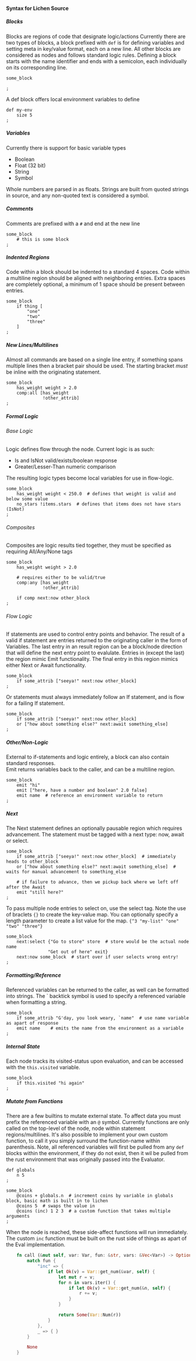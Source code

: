#### Syntax for Lichen Source

##### Blocks

Blocks are regions of code that designate logic/actions
Currently there are two types of blocks, a block prefixed with ```def``` is for defining variables and setting meta in key/value format, each on a new line.
All other blocks are considered as nodes and follows standard logic rules.
Defining a block starts with the name identifier and ends with a semicolon, each individually on its corresponding line.

```
some_block

;
```

A def block offers local environment variables to define

```
def my-env
    size 5
;
```

##### Variables

Currently there is support for basic variable types
- Boolean
- Float (32 bit)
- String
- Symbol

Whole numbers are parsed in as floats. Strings are built from quoted strings in source, and any non-quoted text is considered a symbol.


##### Comments

Comments are prefixed with a ```#``` and end at the new line

```
some_block
    # this is some block
;
```

##### Indented Regions

Code within a block should be indented to a standard 4 spaces. Code within a multiline region should be aligned with neighboring entries. Extra spaces are completely optional, a minimum of 1 space should be present between entries.

```
some_block
    if thing [
        "one"
        "two"
        "three"
    ]
;
```

##### New Lines/Multilines

Almost all commands are based on a single line entry, if something spans multiple lines then a bracket pair should be used. The starting bracket *must* be inline with the originating statement.

```
some_block
    has_weight weight > 2.0
    comp:all [has_weight
              !other_attrib]
;
```

##### Formal Logic

###### Base Logic

Logic defines flow through the node. Current logic is as such:
- Is and IsNot valid/exists/boolean response
- Greater/Lesser-Than numeric comparison

The resulting logic types become local variables for use in flow-logic.

```
some_block
    has_weight weight < 250.0  # defines that weight is valid and below some value
    no_stars !items.stars  # defines that items does not have stars (IsNot)
;
```

###### Composites

Composites are logic results tied together, they must be specified as requiring All/Any/None tags

```
some_block
    has_weight weight > 2.0

    # requires either to be valid/true
    comp:any [has_weight
              !other_attrib]

    if comp next:now other_block
;
```

###### Flow Logic

If statements are used to control entry points and behavior. The result of a valid if statement are entries returned to the originating caller in the form of Variables. The last entry in an result region can be a block/node direction that will define the next entry point to evalulate. Entries in (except the last) the region mimic Emit functionality. The final entry in this region mimics either Next or Await functionality.

```
some_block
    if some_attrib ["seeya!" next:now other_block]
;
```

Or statements must always immediately follow an If statement, and is flow for a failing If statement.

```
some_block
    if some_attrib ["seeya!" next:now other_block]
    or ["how about something else?" next:await something_else]
;
```

##### Other/Non-Logic

External to if-statements and logic entirely, a block can also contain standard responses.  
Emit returns variables back to the caller, and can be a multiline region.

```
some_block
    emit "hi"
    emit ["here, have a number and boolean" 2.0 false]
    emit name  # reference an environment variable to return
;
```

##### Next

The Next statement defines an optionally pausable region which requires advancement. The statement must be tagged with a next type: now, await or select.

```
some_block
    if some_attrib ["seeya!" next:now other_block]  # immediately heads to other_block
    or ["how about something else?" next:await something_else]  # waits for manual advancement to something_else

    # if failure to advance, then we pickup back where we left off after the Await
    emit "still here?"
;
```

To pass multiple node entries to select on, use the select tag. Note the use of braclets ```{}``` to create the key-value map. You can optionally specify a length parameter to create a list value for the map. ```{^3 "my-list" "one" "two" "three"}```

```
some_block
    next:select {"Go to store" store  # store would be the actual node name
                "Get out of here" exit}
    next:now some_block  # start over if user selects wrong entry!
;
```    

##### Formatting/Reference

Referenced variables can be returned to the caller, as well can be formatted into strings. The ` backtick symbol is used to specify a referenced variable when formatting a string.

```
some_block
    if some_attrib "G'day, you look weary, `name"  # use name variable as apart of response
    emit name    # emits the name from the environment as a variable
;
```

##### Internal State

Each node tracks its visited-status upon evaluation, and can be accessed with the ```this.visited``` variable.

```
some_block
    if this.visited "hi again"
;
```

##### Mutate from Functions

There are a few builtins to mutate external state. To affect data you must prefix the referenced variable with an ```@``` symbol. Currently functions are only called on the top-level of the node, node within statement regions/multilines. It's also possible to implement your own custom function, to call it you simply surround the function-name within parenthesis. Note, all referenced variables will first be pulled from any ```def``` blocks within the environment, if they do not exist, then it wil be pulled from the rust environment that was originally passed into the Evaluator.

```
def globals
    n 5
;
    
some_block
    @coins + globals.n  # increment coins by variable in globals block, basic math is built in to lichen
    @coins 5  # swaps the value in
    @coins (inc) 1 2 3  # a custom function that takes multiple arguments
;
```

When the node is reached, these side-affect functions will run immediately. The custom ```inc``` function must be built on the rust side of things as apart of the Eval implementation.

```rust
    fn call (&mut self, var: Var, fun: &str, vars: &Vec<Var>) -> Option<Var> {
        match fun {
            "inc" => {
                if let Ok(v) = Var::get_num(&var, self) {
                    let mut r = v;
                    for n in vars.iter() {
                        if let Ok(v) = Var::get_num(&n, self) {
                            r += v;
                        }
                    }

                    return Some(Var::Num(r))
                }
            },
            _ => { }
        }

        None
    }
```

